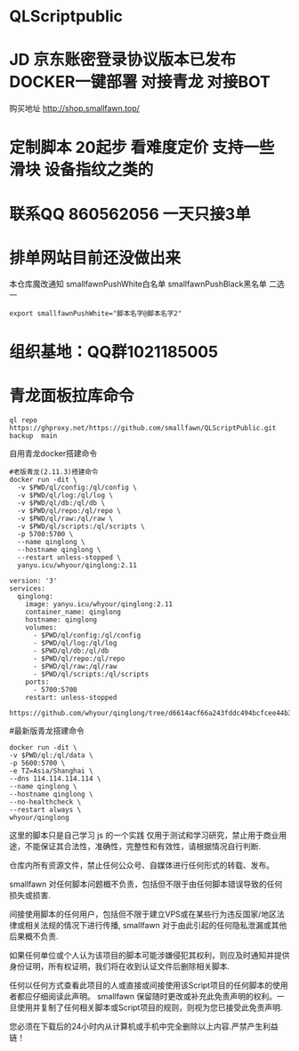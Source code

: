 # QLScriptpublic
# JD 京东账密登录协议版本已发布 DOCKER一键部署 对接青龙 对接BOT
购买地址
http://shop.smallfawn.top/

# 定制脚本 20起步  看难度定价 支持一些滑块 设备指纹之类的
# 联系QQ 860562056  一天只接3单
# 排单网站目前还没做出来


本仓库魔改通知  smallfawnPushWhite白名单 smallfawnPushBlack黑名单 二选一
``````
export smallfawnPushWhite="脚本名字@脚本名字2"
``````
# 组织基地：QQ群1021185005
# 青龙面板拉库命令
``````
ql repo https://ghproxy.net/https://github.com/smallfawn/QLScriptPublic.git  backup  main
``````
自用青龙docker搭建命令
``````
#老版青龙(2.11.3)搭建命令
docker run -dit \
  -v $PWD/ql/config:/ql/config \
  -v $PWD/ql/log:/ql/log \
  -v $PWD/ql/db:/ql/db \
  -v $PWD/ql/repo:/ql/repo \
  -v $PWD/ql/raw:/ql/raw \
  -v $PWD/ql/scripts:/ql/scripts \
  -p 5700:5700 \
  --name qinglong \
  --hostname qinglong \
  --restart unless-stopped \
  yanyu.icu/whyour/qinglong:2.11

version: '3'
services:
  qinglong:
    image: yanyu.icu/whyour/qinglong:2.11
    container_name: qinglong
    hostname: qinglong
    volumes:
      - $PWD/ql/config:/ql/config
      - $PWD/ql/log:/ql/log
      - $PWD/ql/db:/ql/db
      - $PWD/ql/repo:/ql/repo
      - $PWD/ql/raw:/ql/raw
      - $PWD/ql/scripts:/ql/scripts
    ports:
      - 5700:5700
    restart: unless-stopped

https://github.com/whyour/qinglong/tree/d6614acf66a243fddc494bcfcee44b3a55020591
``````
#最新版青龙搭建命令
``````
docker run -dit \
-v $PWD/ql:/ql/data \
-p 5600:5700 \
-e TZ=Asia/Shanghai \
--dns 114.114.114.114 \
--name qinglong \
--hostname qinglong \
--no-healthcheck \
--restart always \
whyour/qinglong
``````
这里的脚本只是自己学习 js 的一个实践 仅用于测试和学习研究，禁止用于商业用途，不能保证其合法性，准确性，完整性和有效性，请根据情况自行判断.

仓库内所有资源文件，禁止任何公众号、自媒体进行任何形式的转载、发布。

smallfawn 对任何脚本问题概不负责，包括但不限于由任何脚本错误导致的任何损失或损害.

间接使用脚本的任何用户，包括但不限于建立VPS或在某些行为违反国家/地区法律或相关法规的情况下进行传播, smallfawn 对于由此引起的任何隐私泄漏或其他后果概不负责.

如果任何单位或个人认为该项目的脚本可能涉嫌侵犯其权利，则应及时通知并提供身份证明，所有权证明，我们将在收到认证文件后删除相关脚本.

任何以任何方式查看此项目的人或直接或间接使用该Script项目的任何脚本的使用者都应仔细阅读此声明。 smallfawn 保留随时更改或补充此免责声明的权利。一旦使用并复制了任何相关脚本或Script项目的规则，则视为您已接受此免责声明.

您必须在下载后的24小时内从计算机或手机中完全删除以上内容.严禁产生利益链！

